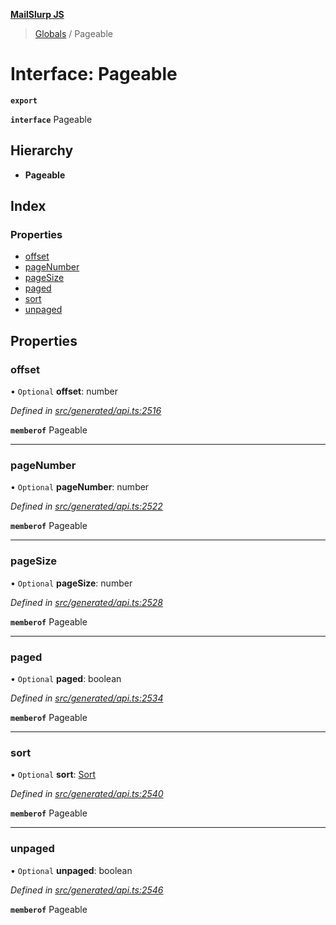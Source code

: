 **[MailSlurp JS](../README.md)**

> [Globals](../README.md) / Pageable

# Interface: Pageable

**`export`** 

**`interface`** Pageable

## Hierarchy

* **Pageable**

## Index

### Properties

* [offset](pageable.md#offset)
* [pageNumber](pageable.md#pagenumber)
* [pageSize](pageable.md#pagesize)
* [paged](pageable.md#paged)
* [sort](pageable.md#sort)
* [unpaged](pageable.md#unpaged)

## Properties

### offset

• `Optional` **offset**: number

*Defined in [src/generated/api.ts:2516](https://github.com/mailslurp/mailslurp-client/blob/8726614/src/generated/api.ts#L2516)*

**`memberof`** Pageable

___

### pageNumber

• `Optional` **pageNumber**: number

*Defined in [src/generated/api.ts:2522](https://github.com/mailslurp/mailslurp-client/blob/8726614/src/generated/api.ts#L2522)*

**`memberof`** Pageable

___

### pageSize

• `Optional` **pageSize**: number

*Defined in [src/generated/api.ts:2528](https://github.com/mailslurp/mailslurp-client/blob/8726614/src/generated/api.ts#L2528)*

**`memberof`** Pageable

___

### paged

• `Optional` **paged**: boolean

*Defined in [src/generated/api.ts:2534](https://github.com/mailslurp/mailslurp-client/blob/8726614/src/generated/api.ts#L2534)*

**`memberof`** Pageable

___

### sort

• `Optional` **sort**: [Sort](sort.md)

*Defined in [src/generated/api.ts:2540](https://github.com/mailslurp/mailslurp-client/blob/8726614/src/generated/api.ts#L2540)*

**`memberof`** Pageable

___

### unpaged

• `Optional` **unpaged**: boolean

*Defined in [src/generated/api.ts:2546](https://github.com/mailslurp/mailslurp-client/blob/8726614/src/generated/api.ts#L2546)*

**`memberof`** Pageable
